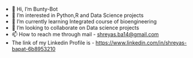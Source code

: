 - 👋 Hi, I’m Bunty-Bot
- 👀 I’m interested in Python,R and Data Science projects
- 🌱 I’m currently learning Integrated course of bioengineering
- 💞️ I’m looking to collaborate on Data science projects
- 📫 How to reach me through mail - shreyas.ba14@gmail.com
- The link of my Linkedin Profile is - https://www.linkedin.com/in/shreyas-bapat-6b8953210

<!---
Bunty-Bot/Bunty-Bot is a ✨ special ✨ repository because its `README.md` (this file) appears on your GitHub profile.
You can click the Preview link to take a look at your changes.
--->
